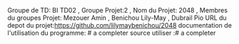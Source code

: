 Groupe de TD: BI TD02 , Groupe Projet:2 , Nom du Projet: 2048 ,
Membres du groupes Projet: Mezouer Amin , Benichou Lily-May , Dubrail Pio
URL du depot du projet:https://github.com/lilymaybenichou/2048
documentation de l'utilisation du programme: # a completer
source utiliser :# a completer 